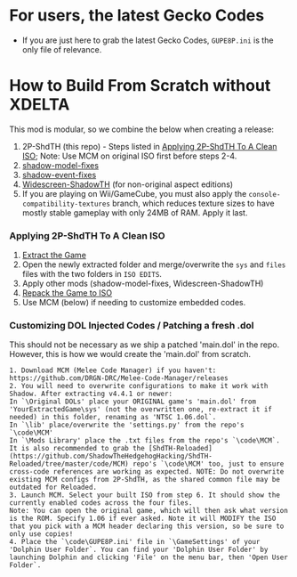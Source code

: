 # For users, the latest Gecko Codes
* If you are just here to grab the latest Gecko Codes, `GUPE8P.ini` is the only file of relevance.

# How to Build From Scratch without XDELTA
This mod is modular, so we combine the below when creating a release:
1. 2P-ShdTH (this repo) - Steps listed in [Applying 2P-ShdTH To A Clean ISO](#applying-2p-shdth-to-a-clean-iso); Note: Use MCM on original ISO first before steps 2-4.
2. [shadow-model-fixes](https://github.com/ShadowTheHedgehogHacking/shadow-model-fixes)
3. [shadow-event-fixes](https://github.com/ShadowTheHedgehogHacking/shadow-event-fixes)
4. [Widescreen-ShadowTH](https://github.com/ShadowTheHedgehogHacking/Widescreen-ShadowTH) (for non-original aspect editions)
5. If you are playing on Wii/GameCube, you must also apply the `console-compatibility-textures` branch, which reduces texture sizes to have mostly stable gameplay with only 24MB of RAM. Apply it last.

### Applying 2P-ShdTH To A Clean ISO
1. [Extract the Game](https://github.com/ShadowTheHedgehogHacking/2P-ShdTH?tab=readme-ov-file#extraction-of-game--fst-format)
2. Open the newly extracted folder and merge/overwrite the `sys` and `files` files with the two folders in `ISO EDITS`.
3. Apply other mods (shadow-model-fixes, Widescreen-ShadowTH)
3. [Repack the Game to ISO](https://github.com/ShadowTheHedgehogHacking/2P-ShdTH?tab=readme-ov-file#replacement-of-files--converting-fst-to-iso)
4. Use MCM (below) if needing to customize embedded codes.

### Customizing DOL Injected Codes / Patching a fresh .dol
This should not be necessary as we ship a patched 'main.dol' in the repo. However, this is how we would create the 'main.dol' from scratch.
```
1. Download MCM (Melee Code Manager) if you haven't: https://github.com/DRGN-DRC/Melee-Code-Manager/releases
2. You will need to overwrite configurations to make it work with Shadow. After extracting v4.4.1 or newer:
In `\Original DOLs' place your ORIGINAL game's 'main.dol' from 'YourExtractedGame\sys' (not the overwritten one, re-extract it if needed) in this folder, renaming as 'NTSC 1.06.dol`.
In `\lib' place/overwrite the 'settings.py' from the repo's `\code\MCM'
In `\Mods Library' place the .txt files from the repo's `\code\MCM`. It is also recommended to grab the [ShdTH-Reloaded](https://github.com/ShadowTheHedgehogHacking/ShdTH-Reloaded/tree/master/code/MCM) repo's `\code\MCM' too, just to ensure cross-code references are working as expected. NOTE: Do not overwrite existing MCM configs from 2P-ShdTH, as the shared common file may be outdated for Reloaded.
3. Launch MCM. Select your built ISO from step 6. It should show the currently enabled codes across the four files.
Note: You can open the original game, which will then ask what version is the ROM. Specify 1.06 if ever asked. Note it will MODIFY the ISO that you pick with a MCM header declaring this version, so be sure to only use copies!
4. Place the `\code\GUPE8P.ini' file in `\GameSettings' of your 'Dolphin User Folder`. You can find your 'Dolphin User Folder' by launching Dolphin and clicking 'File' on the menu bar, then 'Open User Folder`.
```